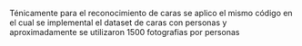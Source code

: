 Ténicamente para el reconocimiento de caras se aplico el mismo código en el cual se implemental el dataset de caras con personas y aproximadamente se utilizaron 1500 fotografias por personas